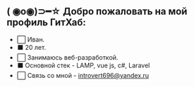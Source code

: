 
( ◉o◉)⊃━☆  Добро пожаловать на мой профиль ГитХаб:
--------
- ⬜️ Иван. 
- ⬛️ 20 лет.
- ⬜️ Занимаюсь веб-разработкой. 
- ⬛️ Основной стек - LAMP, vue js, c#, Laravel
- ⬜️ Связь со мной - introvert696@yandex.ru

<!---
Introvert696/Introvert696 is a ✨ special ✨ repository because its `README.md` (this file) appears on your GitHub profile.
You can click the Preview link to take a look at your changes.
--->


                                   

